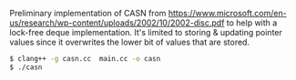 Preliminary implementation of CASN from https://www.microsoft.com/en-us/research/wp-content/uploads/2002/10/2002-disc.pdf to help with a lock-free deque implementation. It's limited to storing & updating pointer values since it overwrites the lower bit of values that are stored.

```sh
$ clang++ -g casn.cc  main.cc -o casn
$ ./casn
```
